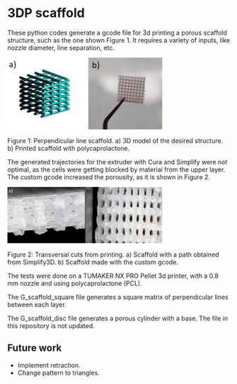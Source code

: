 # 3DP scaffold

These python codes generate a gcode file for 3d printing a porous scaffold structure, such as the one shown Figure 1. It requires a variety of inputs, like nozzle diameter, line separation, etc. 

<img src="/img/scf.png" width="350">

Figure 1: Perpendicular line scaffold. a) 3D model of the desired structure. b) Printed scaffold with polycaprolactone.

The generated trajectories for the extruder with Cura and Simplify were not optimal, as the cells were getting blocked by material from the upper layer.
The custom gcode increased the porousity, as it is shown in Figure 2. 

<img src="/img/cut.png" width="350">

Figure 2: Transversal cuts from printing. a) Scaffold with a path obtained from Simplify3D. b) Scaffold made with the custom gcode.

The tests were done on a TUMAKER NX PRO Pellet 3d printer, with a 0.8 mm nozzle and using polycaprolactone (PCL).

The G_scaffold_square file generates a square matrix of perpendicular lines between each layer.

The G_scaffold_disc file generates a porous cylinder with a base. The file in this repository is not updated.

## Future work

- Implement retraction.
- Change pattern to triangles. 